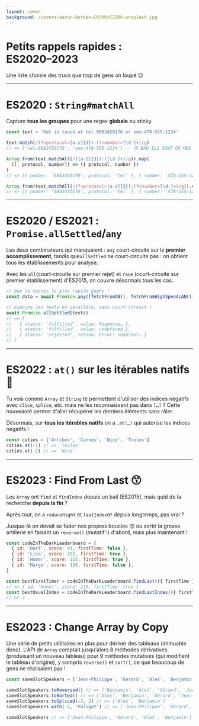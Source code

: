 ```yaml
---
layout: cover
background: /covers/aaron-burden-CKlHKtCJZKk-unsplash.jpg
---
```


# Petits rappels rapides :<br/>ES2020–2023

Une liste choisie des trucs que trop de gens on loupé 😉

---

# ES2020 : `String#matchAll`

Capture **tous les groupes** pour une regex **globale** ou sticky.

```js
const text = 'Get in touch at tel:0983450176 or sms:478-555-1234'

text.match(/(?<protocol>[a-z]{3}):(?<number>[\d-]+)/g)
// => ['tel:0983450176', 'sms:478-555-1234'] -- 😞 BAH ILS SONT OÙ MES GROUPES ?!
```

```js
Array.from(text.matchAll(/([a-z]{3}):([\d-]+)/g)).map(
  ([, protocol, number]) => ({ protocol, number })
)
// => [{ number: '0983450176', protocol: 'tel' }, { number: '478-555-1234', protocol: 'sms' }]

Array.from(text.matchAll(/(?<protocol>[a-z]{3}):(?<number>[\d-]+)/g)).map((mr) => mr.groups)
// => [{ number: '0983450176', protocol: 'tel' }, { number: '478-555-1234', protocol: 'sms' }]
```

---

# ES2020 / ES2021 : `Promise.allSettled`/`any`

Les deux combinateurs qui manquaient : `any` court-circuite sur le **premier accomplissement**, tandis que`allSettled` ne court-circuite pas : on obtient tous les établissements pour analyse.

Avec les `all`(court-circuite sur premier rejet) et `race` (court-circuite sur premier établissement) d'ES2015, on couvre désormais tous les cas.

```js
// Que le succès le plus rapide gagne !
const data = await Promise.any([fetchFromDB(), fetchFromHighSpeedLAN()])

// Exécute les tests en parallèle, sans court-circuit !
await Promise.allSettled(tests)
// => [
//   { status: 'fulfilled', value: Response… },
//   { status: 'fulfilled', value: undefined },
//   { status: 'rejected', reason: Error: snapshot… }
// ]
```

---

# ES2022 : `at()` sur les itérables natifs 🤩

Tu vois comme `Array` et `String` te permettent d'utiliser des indices négatifs avec `slice`, `splice`, etc. mais ne les reconnaissent pas dans `[…]` ? Cette nouveauté permet d'aller récupérer les derniers éléments sans râler.

Désormais, sur **tous les itérables natifs** on a `.at(…)` qui autorise les indices négatifs !

```js
const cities = ['Antibes', 'Cannes', 'Nice', 'Toulon']
cities.at(-1) // => 'Toulon'
cities.at(-2) // => 'Nice'
```

---

# ES2023 : Find From Last 😙

Les `Array` ont `find` et `findIndex` depuis un bail (ES2015), mais quid de la recherche **depuis la fin** ?

Après tout, on a `reduceRight` et `lastIndexOf` depuis longtemps, pas vrai ?

Jusque-là on devait se fader nos propres boucles 😔 ou sortir la grosse artillerie en faisant un `reverse()` (mutatif !) d'abord, mais plus maintenant !

```js
const codeInTheDarkLeaderboard = [
  { id: 'Bart', score: 91, firstTime: false },
  { id: 'Lisa', score: 102, firstTime: true },
  { id: 'Homer', score: 115, firstTime: true },
  { id: 'Marge', score: 138, firstTime: false },
]

const bestFirstTimer = codeInTheDarkLeaderboard.findLast(({ firstTime }) => firstTime)
// => { id: 'Homer', score: 115, firstTime: true }
const bestUsualIndex = codeInTheDarkLeaderboard.findLastIndex(({ firstTime }) => !firstTime)
// => 3
```

---

# ES2023 : Change Array by Copy

Une série de petits utilitaires en plus pour dériver des tableaux (immuable donc).  L'API de `Array` comptait jusqu'alors 8 méthodes dérivatives (produisant un nouveau tableau) pour 9 méthodes mutatives (qui modifient le tableau d'origine), y compris `reverse()` et `sort()`, ce que beaucoup de gens ne réalisaient pas !

```js
const sameSlotSpeakers = ['Jean-Philippe', 'Gérard', 'Aleš', 'Benjamin']

sameSlotSpeakers.toReversed() // => ['Benjamin', 'Aleš', 'Gérard', 'Jean-Philippe']
sameSlotSpeakers.toSorted() // => ['Aleš', 'Benjamin', 'Gérard', 'Jean-Philippe']
sameSlotSpeakers.toSpliced(-2, 2) // => ['Aleš', 'Benjamin']
sameSlotSpeakers.with(-2, 'Paligot') // => ['Jean-Philippe', 'Gérard', 'Paligot', 'Benjamin']

sameSlotSpeakers // => ['Jean-Philippe', 'Gérard', 'Aleš', 'Benjamin']
```
